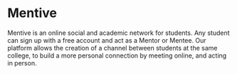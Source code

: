 # Mentive
Mentive is an online social and academic network for students. Any student can sign up with a free account and act as a Mentor or Mentee. Our platform allows the creation of a channel between students at the same college, to build a more personal connection by meeting online, and acting in person.
